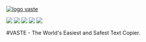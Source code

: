 <p align="center">

[![logo vaste](https://vaste.s3.ap-southeast-1.amazonaws.com/apple-icon.png 'logo vaste')](https://vaste.site 'logo vaste')

![](https://img.shields.io/github/stars/erzetid/vaste) ![](https://img.shields.io/github/forks/erzetid/vaste) ![](https://img.shields.io/github/tag/erzetid/vaste) ![](https://img.shields.io/github/release/erzetid/vaste) ![](https://img.shields.io/github/issues/erzetid/vaste)
</p>
#VASTE - The World's Easiest and Safest Text Copier.
